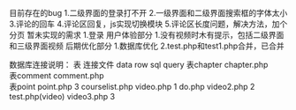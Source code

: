 目前存在的bug
	1.二级界面的登录打不开
	2.一级界面和二级界面搜索框的字体太小
	3.评论的回车
	4.评论区回复，js实现切换模块
	5.评论区长度问题，解决方法，加个分页
暂未实现的需求
	1.登录
用户体验部分
	1.没有视频时木有提示，包括二级界面和三级界面视频
后期优化部分
	1.数据库优化
	2.test.php和test1.php合并，已合并






数据库连接说明：
	表 				连接文件			data  		row			sql			query
表chapter      		chapter.php  		
表comment	   		comment.php  	
表point		   		point.php 		3
courselist.php	    video.php 		1
do.php 		   		video2.php      2
test.php(video)		video3.php 		3
